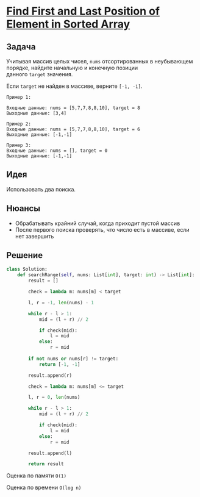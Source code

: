 # [Find First and Last Position of Element in Sorted Array](https://leetcode.com/problems/find-first-and-last-position-of-element-in-sorted-array/)
## Задача
Учитывая массив целых чисел, `nums` отсортированных в неубывающем порядке, найдите начальную и конечную позиции данного `target` значения.

Если `target` не найден в массиве, верните `[-1, -1]`.
```
Пример 1:

Входные данные: nums = [5,7,7,8,8,10], target = 8 
Выходные данные: [3,4]

Пример 2:
Входные данные: nums = [5,7,7,8,8,10], target = 6 
Выходные данные: [-1,-1]

Пример 3:
Входные данные: nums = [], target = 0 
Выходные данные: [-1,-1]
```
## Идея
Использовать два поиска.
## Нюансы
- Обрабатывать крайний случай, когда приходит пустой массив
- После первого поиска проверять, что число есть в массиве, если нет завершить
## Решение
```python
class Solution:
    def searchRange(self, nums: List[int], target: int) -> List[int]:
        result = []

        check = lambda m: nums[m] < target

        l, r = -1, len(nums) - 1

        while r - l > 1:
            mid = (l + r) // 2

            if check(mid):
                l = mid
            else:
                r = mid
        
        if not nums or nums[r] != target:
            return [-1, -1]

        result.append(r)

        check = lambda m: nums[m] <= target

        l, r = 0, len(nums)

        while r - l > 1:
            mid = (l + r) // 2

            if check(mid):
                l = mid
            else:
                r = mid

        result.append(l)

        return result

```
Оценка по памяти `O(1)`

Оценка по времени `O(log n)`
